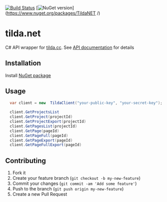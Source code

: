 [![Build Status](https://travis-ci.org/okolobaxa/tilda.net.svg?branch=master)](https://travis-ci.org/okolobaxa/tilda.net)
[![NuGet version](http://img.shields.io/nuget/v/TildaNET.svg)](https://www.nuget.org/packages/TildaNET /)&nbsp;

# tilda.net
C# API  wrapper for [tilda.cc](https://tilda.cc). See [API documentation](http://help-ru.tilda.ws/api) for details

## Installation

Install [NuGet package](https://www.nuget.org/packages/TildaNET)

## Usage


```csharp
  var client = new  TildaClient("your-public-key", "your-secret-key"); 
  
  client.GetProjectsList
  client.GetProject(projectId)
  client.GetProjectExport(projectId)
  client.GetPagesList(projectId)
  client.GetPage(pageId)
  client.GetPageFull(pageId)
  client.GetPageExport(pageId)
  client.GetPageFullExport(pageId)
```

## Contributing

1. Fork it
2. Create your feature branch (`git checkout -b my-new-feature`)
3. Commit your changes (`git commit -am 'Add some feature'`)
4. Push to the branch (`git push origin my-new-feature`)
5. Create a new Pull Request
